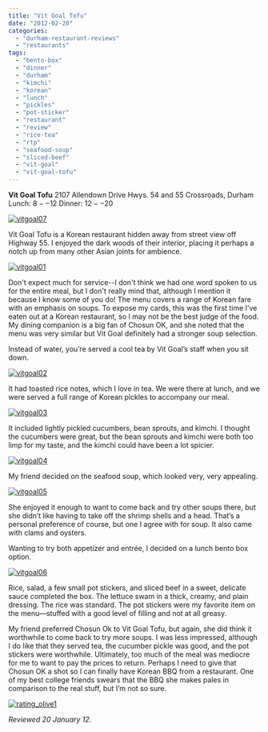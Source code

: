 ```yaml
---
title: "Vit Goal Tofu"
date: "2012-02-20"
categories: 
  - "durham-restaurant-reviews"
  - "restaurants"
tags: 
  - "bento-box"
  - "dinner"
  - "durham"
  - "kimchi"
  - "korean"
  - "lunch"
  - "pickles"
  - "pot-sticker"
  - "restaurant"
  - "review"
  - "rice-tea"
  - "rtp"
  - "seafood-soup"
  - "sliced-beef"
  - "vit-goal"
  - "vit-goal-tofu"
---
```


**Vit Goal Tofu** 2107 Allendown Drive Hwys. 54 and 55 Crossroads, Durham Lunch: $8--$12 Dinner: $12--$20

[![](http://s3.amazonaws.com/thegourmez-wpmedia/2012/02/vitgoal07.jpg "vitgoal07")](http://s3.amazonaws.com/thegourmez-wpmedia/2012/02/vitgoal07.jpg)

Vit Goal Tofu is a Korean restaurant hidden away from street view off Highway 55. I enjoyed the dark woods of their interior, placing it perhaps a notch up from many other Asian joints for ambience.

[![](http://s3.amazonaws.com/thegourmez-wpmedia/2012/02/vitgoal01.jpg "vitgoal01")](http://s3.amazonaws.com/thegourmez-wpmedia/2012/02/vitgoal01.jpg)

Don't expect much for service--I don't think we had one word spoken to us for the entire meal, but I don't really mind that, although I mention it because I know some of you do! The menu covers a range of Korean fare with an emphasis on soups. To expose my cards, this was the first time I’ve eaten out at a Korean restaurant, so I may not be the best judge of the food. My dining companion is a big fan of Chosun OK, and she noted that the menu was very similar but Vit Goal definitely had a stronger soup selection.

Instead of water, you’re served a cool tea by Vit Goal’s staff when you sit down.

[![](http://s3.amazonaws.com/thegourmez-wpmedia/2012/02/vitgoal02.jpg "vitgoal02")](http://s3.amazonaws.com/thegourmez-wpmedia/2012/02/vitgoal02.jpg)

It had toasted rice notes, which I love in tea. We were there at lunch, and we were served a full range of Korean pickles to accompany our meal.

[![](http://s3.amazonaws.com/thegourmez-wpmedia/2012/02/vitgoal03.jpg "vitgoal03")](http://s3.amazonaws.com/thegourmez-wpmedia/2012/02/vitgoal03.jpg)

It included lightly pickled cucumbers, bean sprouts, and kimchi. I thought the cucumbers were great, but the bean sprouts and kimchi were both too limp for my taste, and the kimchi could have been a lot spicier.

[![](http://s3.amazonaws.com/thegourmez-wpmedia/2012/02/vitgoal04.jpg "vitgoal04")](http://s3.amazonaws.com/thegourmez-wpmedia/2012/02/vitgoal04.jpg)

My friend decided on the seafood soup, which looked very, very appealing.

[![](http://s3.amazonaws.com/thegourmez-wpmedia/2012/02/vitgoal05.jpg "vitgoal05")](http://s3.amazonaws.com/thegourmez-wpmedia/2012/02/vitgoal05.jpg)

She enjoyed it enough to want to come back and try other soups there, but she didn’t like having to take off the shrimp shells and a head. That’s a personal preference of course, but one I agree with for soup. It also came with clams and oysters.

Wanting to try both appetizer and entrée, I decided on a lunch bento box option.

[![](http://s3.amazonaws.com/thegourmez-wpmedia/2012/02/vitgoal06.jpg "vitgoal06")](http://s3.amazonaws.com/thegourmez-wpmedia/2012/02/vitgoal06.jpg)

Rice, salad, a few small pot stickers, and sliced beef in a sweet, delicate sauce completed the box. The lettuce swam in a thick, creamy, and plain dressing. The rice was standard. The pot stickers were my favorite item on the menu—stuffed with a good level of filling and not at all greasy.

My friend preferred Chosun Ok to Vit Goal Tofu, but again, she did think it worthwhile to come back to try more soups. I was less impressed, although I do like that they served tea, the cucumber pickle was good, and the pot stickers were worthwhile. Ultimately, too much of the meal was mediocre for me to want to pay the prices to return. Perhaps I need to give that Chosun OK a shot so I can finally have Korean BBQ from a restaurant. One of my best college friends swears that the BBQ she makes pales in comparison to the real stuff, but I’m not so sure.

[![](http://s3.amazonaws.com/thegourmez-wpmedia/2009/04/rating_olive1.gif "rating_olive1")](http://s3.amazonaws.com/thegourmez-wpmedia/2009/04/rating_olive1.gif)

_Reviewed 20 January 12._
